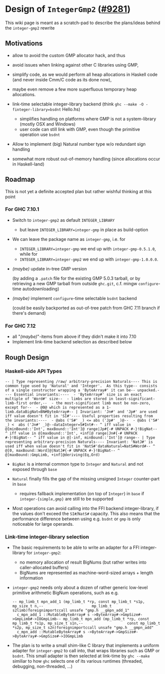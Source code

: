 # Design of `IntegerGmp2` ([\#9281](https://gitlab.haskell.org//ghc/ghc/issues/9281))


This wiki page is meant as a scratch-pad to describe the plans/ideas behind the `integer-gmp2` rewrite

## Motivations

- allow to avoid the custom GMP allocator hack, and thus
- avoid issues when linking against other C libraries using GMP,
- simplify code, as we would perform all heap allocations in Haskell code (and never inside Cmm/C code as its done now),
- maybe even remove a few more superfluous temporary heap allocations.
- link-time selectable integer-library backend (think `ghc --make -O -finteger-library=bsdnt` Hello.hs)

  - simplifies handling on platforms where GMP is not a system-library (mostly OSX and Windows)
  - user code can still link with GMP, even though the primitive operation use `bsdnt`
- Allow to implement (big) Natural number type w/o redundant sign handling
- somewhat more robust out-of-memory handling (since allocations occur in Haskell-land)

## Roadmap


This is not yet a definite accepted plan but rather wishful thinking at this point

### For GHC 7.10.1

- Switch to `integer-gmp2` as default `INTEGER_LIBRARY`

  - but leave `INTEGER_LIBRARY=integer-gmp` in place as build-option
- We can leave the package name as `integer-gmp`, i.e. for

  - `INTEGER_LIBRARY=integer-gmp` we end up with `integer-gmp-0.5.1.0`, while for 
  - `INTEGER_LIBRARY=integer-gmp2` we end up with `integer-gmp-1.0.0.0`.
- *(maybe)* update in-tree GMP version 

  (by adding a `.patch` file for the existing GMP 5.0.3 tarball, or by retrieving a new GMP tarball from outside `ghc.git`, c.f. mingw `configure`-time autodownloading)
- *(maybe)* implement `configure`-time selectable `bsdnt` backend 

  (could be easily backported as out-of-tree patch from GHC 7.11 branch if there's demand)

### For GHC 7.12

- all "*(maybe)*"-items from above if they didn't make it into 7.10
- Implement link-time backend selection as described below

## Rough Design

### Haskell-side API Types

```
-- | Type representing /raw/ arbitrary-precision Naturals---- This is common type used by 'Natural' and 'Integer'.  As this type-- consists of a single constructor wrapping a 'ByteArray#' it can be-- unpacked.---- Essential invariants:----  - 'ByteArray#' size is an exact multiple of 'Word#' size--  - limbs are stored in least-significant-limb-first order,--  - the most-significant limb must be non-zero, except for--  - @0@ which is represented as a 1-limb.dataBigNat=BN#ByteArray#-- | Invariant: 'Jn#' and 'Jp#' are used iff value doesn't fit in 'SI#'---- Useful properties resulting from the invariants:----  - @abs ('S#' _) <= abs ('Jp#' _)@--  - @abs ('S#' _) <  abs ('Jn#' _)@--dataInteger=S#Int#-- ^ iff value in @[minBound::'Int', maxBound::'Int']@ range|Jp#{-# UNPACK #-}!BigNat-- ^ iff value in @]maxBound::'Int', +inf[@ range|Jn#{-# UNPACK #-}!BigNat-- ^ iff value in @]-inf, minBound::'Int'[@ range-- | Type representing arbitrary-precision Naturals---- Invariant: 'NatJ#' is used iff when value doesn't fit in 'NatS#'dataNatural=NatS#Word#-- ^ @[0, maxBound::Word]@|NatJ#{-# UNPACK #-}!BigNat-- ^ @]maxBound::GmpLimb, +inf[@deriving(Eq,Ord)
```

- `BigNat` is a internal common type to `Integer` and `Natural` and not exposed through `base`
- `Natural` finally fills the gap of the missing unsigned `Integer` counter-part in `base`

  - requires fallback implementation (on top of `Integer`) in `base` if `integer-{simple,gmp}` are still to be supported

- Most operations can avoid calling into the FFI backend integer-library, if the values don't exceed the `SI#`/`NatS#` capacity.  This also means that the performance difference between using e.g. `bsdnt` or `gmp` is only noticeable for large operands.

### Link-time integer-library selection

- The basic requirements to be able to write an adapter for a FFI integer-library for `integer-gmp2`:

  - no memory allocation of result BigNums (but rather writes into caller-allocated buffers)
  - BigNums are represented as machine-word-sized arrays + length information

- `integer-gmp2` needs only about a dozen of rather generic low-level primitive arithmetic BigNum operations, such as e.g.

  ```
  -- mp_limb_t mpn_add_1 (mp_limb_t *rp, const mp_limb_t *s1p, mp_size_t n,--                      mp_limb_t s2limb)foreignimportccall unsafe "gmp.h __gmpn_add_1"
    c_mpn_add_1 ::MutableByteArray# s ->ByteArray#->GmpSize#->GmpLimb#->IOGmpLimb-- mp_limb_t mpn_add (mp_limb_t *rp, const mp_limb_t *s1p, mp_size_t s1n,--                    const mp_limb_t *s2p, mp_size_t s2n)foreignimportccall unsafe "gmp.h __gmpn_add"
    c_mpn_add ::MutableByteArray# s ->ByteArray#->GmpSize#->ByteArray#->GmpSize#->IOGmpLimb
  ```

- The plan is to write a small shim-like C library that implements a uniform adapter for `integer-gmp2` to call into, that wraps libraries such as GMP or `bsdnt`. This small adapter is then selected at link-time by `ghc --make` similiar to how `ghc` selects one of its various runtimes (threaded, debugging, non-threaded, ...)
